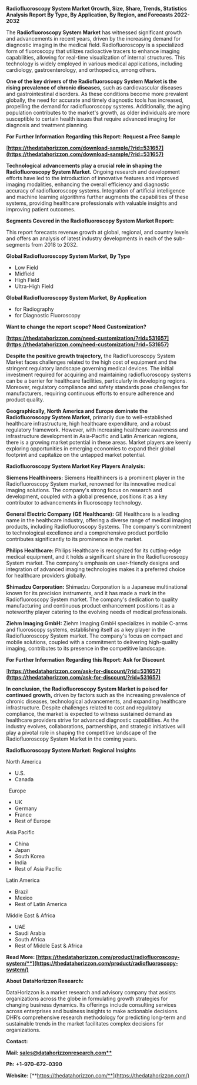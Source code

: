 ﻿**Radiofluoroscopy System Market Growth, Size, Share, Trends, Statistics Analysis Report By Type, By Application, By Region, and Forecasts 2022-2032**


The **Radiofluoroscopy System Market** has witnessed significant growth and advancements in recent years, driven by the increasing demand for diagnostic imaging in the medical field. Radiofluoroscopy is a specialized form of fluoroscopy that utilizes radioactive tracers to enhance imaging capabilities, allowing for real-time visualization of internal structures. This technology is widely employed in various medical applications, including cardiology, gastroenterology, and orthopedics, among others.

**One of the key drivers of the Radiofluoroscopy System Market is the rising prevalence of chronic diseases,** such as cardiovascular diseases and gastrointestinal disorders. As these conditions become more prevalent globally, the need for accurate and timely diagnostic tools has increased, propelling the demand for radiofluoroscopy systems. Additionally, the aging population contributes to the market's growth, as older individuals are more susceptible to certain health issues that require advanced imaging for diagnosis and treatment planning. 

**For Further Information Regarding this Report: Request a Free Sample**	

[**https://thedatahorizzon.com/download-sample/?rid=531657](https://thedatahorizzon.com/download-sample/?rid=531657)** 

**Technological advancements play a crucial role in shaping the Radiofluoroscopy System Market.** Ongoing research and development efforts have led to the introduction of innovative features and improved imaging modalities, enhancing the overall efficiency and diagnostic accuracy of radiofluoroscopy systems. Integration of artificial intelligence and machine learning algorithms further augments the capabilities of these systems, providing healthcare professionals with valuable insights and improving patient outcomes. 

**Segments Covered in the Radiofluoroscopy System Market Report:**

This report forecasts revenue growth at global, regional, and country levels and offers an analysis of latest industry developments in each of the sub-segments from 2018 to 2032.

**Global Radiofluoroscopy System Market, By Type**

- Low Field
- Midfield
- High Field
- Ultra-High Field

**Global Radiofluoroscopy System Market, By Application**

- for Radiography
- for Diagnostic Fluoroscopy

**Want to change the report scope? Need Customization?**

[**https://thedatahorizzon.com/need-customization/?rid=531657](https://thedatahorizzon.com/need-customization/?rid=531657)** 

**Despite the positive growth trajectory,** the Radiofluoroscopy System Market faces challenges related to the high cost of equipment and the stringent regulatory landscape governing medical devices. The initial investment required for acquiring and maintaining radiofluoroscopy systems can be a barrier for healthcare facilities, particularly in developing regions. Moreover, regulatory compliance and safety standards pose challenges for manufacturers, requiring continuous efforts to ensure adherence and product quality.

**Geographically, North America and Europe dominate the Radiofluoroscopy System Market,** primarily due to well-established healthcare infrastructure, high healthcare expenditure, and a robust regulatory framework. However, with increasing healthcare awareness and infrastructure development in Asia-Pacific and Latin American regions, there is a growing market potential in these areas. Market players are keenly exploring opportunities in emerging economies to expand their global footprint and capitalize on the untapped market potential. 

**Radiofluoroscopy System Market Key Players Analysis:** 

**Siemens Healthineers:** Siemens Healthineers is a prominent player in the Radiofluoroscopy System market, renowned for its innovative medical imaging solutions. The company's strong focus on research and development, coupled with a global presence, positions it as a key contributor to advancements in fluoroscopy technology.

**General Electric Company (GE Healthcare):** GE Healthcare is a leading name in the healthcare industry, offering a diverse range of medical imaging products, including Radiofluoroscopy Systems. The company's commitment to technological excellence and a comprehensive product portfolio contributes significantly to its prominence in the market.

**Philips Healthcare:** Philips Healthcare is recognized for its cutting-edge medical equipment, and it holds a significant share in the Radiofluoroscopy System market. The company's emphasis on user-friendly designs and integration of advanced imaging technologies makes it a preferred choice for healthcare providers globally.

**Shimadzu Corporation:** Shimadzu Corporation is a Japanese multinational known for its precision instruments, and it has made a mark in the Radiofluoroscopy System market. The company's dedication to quality manufacturing and continuous product enhancement positions it as a noteworthy player catering to the evolving needs of medical professionals.

**Ziehm Imaging GmbH:** Ziehm Imaging GmbH specializes in mobile C-arms and fluoroscopy systems, establishing itself as a key player in the Radiofluoroscopy System market. The company's focus on compact and mobile solutions, coupled with a commitment to delivering high-quality imaging, contributes to its presence in the competitive landscape.

**For Further Information Regarding this Report: Ask for Discount**	

[**https://thedatahorizzon.com/ask-for-discount/?rid=531657](https://thedatahorizzon.com/ask-for-discount/?rid=531657)** 

**In conclusion, the Radiofluoroscopy System Market is poised for continued growth,** driven by factors such as the increasing prevalence of chronic diseases, technological advancements, and expanding healthcare infrastructure. Despite challenges related to cost and regulatory compliance, the market is expected to witness sustained demand as healthcare providers strive for advanced diagnostic capabilities. As the industry evolves, collaborations, partnerships, and strategic initiatives will play a pivotal role in shaping the competitive landscape of the Radiofluoroscopy System Market in the coming years.

**Radiofluoroscopy System Market: Regional Insights**

North America

- U.S.
- Canada

` `Europe

- UK
- Germany
- France
- Rest of Europe

Asia Pacific

- China
- Japan
- South Korea
- India
- Rest of Asia Pacific

Latin America

- Brazil
- Mexico
- Rest of Latin America

Middle East & Africa

- UAE
- Saudi Arabia
- South Africa
- Rest of Middle East & Africa

**Read More: [https://thedatahorizzon.com/product/radiofluoroscopy-system/**](https://thedatahorizzon.com/product/radiofluoroscopy-system/)** 

**About DataHorizzon Research:**

DataHorizzon is a market research and advisory company that assists organizations across the globe in formulating growth strategies for changing business dynamics. Its offerings include consulting services across enterprises and business insights to make actionable decisions. DHR’s comprehensive research methodology for predicting long-term and sustainable trends in the market facilitates complex decisions for organizations.

**Contact:**

**Mail: [sales@datahorizzonresearch.com**](mailto:sales@datahorizzonresearch.com)**

**Ph:** **+1–970–672–0390**

**Website:** [**https://thedatahorizzon.com/**](https://thedatahorizzon.com/)

